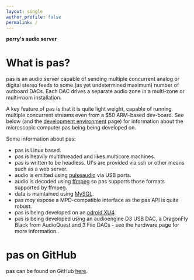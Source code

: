 ```yaml
---
layout: single
author_profile: false
permalink: /
---
```


**perry's audio server**

# What is pas?

pas is an audio server capable of sending multiple concurrent analog or digital stereo feeds to some (as yet undetermined maximum) number of outboard DACs. Each DAC drives a separate audio zone in a multi-zone or multi-room installation.

A key feature of pas is that it is quite light weight, capable of running multiple concurrent streams even from a $50 ARM-based dev-board. See below (and the [development environment](development-environment) page) for information about the microscopic computer pas being being developed on.

Some information about pas:

- pas is Linux based.
- pas is heavily multithreaded and likes multicore machines.
- pas is written to be headless. UI's are provided via ssh or other means such as a web server.
- audio is emitted using <a href="https://www.freedesktop.org/wiki/Software/PulseAudio/">pulseaudio</a> via USB ports.
- audio is decoded using <a href="https://ffmpeg.org/">ffmpeg</a> so pas supports those formats supported by ffmpeg.
- data is maintained using <a href="https://www.mysql.com/">MySQL</a>.
- pas *may* expose a MPD-compatible interface as the pas API is quite robust.
- pas is being developed on an <a href="http://www.hardkernel.com/main/products/prdt_info.php?g_code=G143452239825">odroid XU4</a>.
- pas is being developed using an audioengine D3 USB DAC, a DragonFly Black from AudioQuest and 3 Fiio DACs - see the hardware page for more information..

# pas on GitHub

pas can be found on GitHub <a href="https://github.com/pas-audio-server">here</a>.
